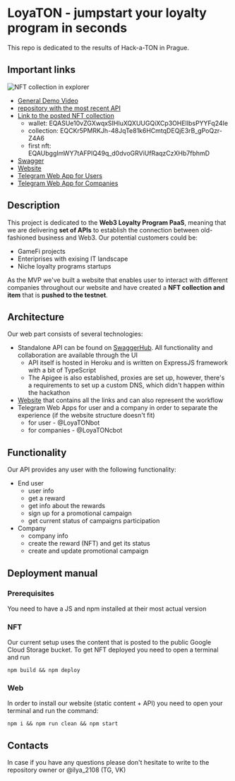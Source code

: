 # LoyaTON - jumpstart your loyalty program in seconds

This repo is dedicated to the results of Hack-a-TON in Prague.

## Important links

![NFT collection in explorer](nft.jpg)

- [General Demo Video](TODO)
- [repository with the most recent API](https://github.com/13Belka13/loyaton-web)
- [Link to the posted NFT collection](https://testnet.tonapi.io/account/kQDH6WIUWoQPsENk1noZBNAcwCNQhxGwWmlpzcqwohX9Dvvt)
  - wallet: EQASUe10vZGXwqxSIHIuXQXUUGQiXCp3OHElIbsPYYFq24Ie
  - collection: EQCKr5PMRKJh-48JqTe81k6HCmtqDEQjE3rB_gPoQzr-Z4A6
  - first nft: EQAUbggImWY7tAFPlQ49q_d0dvoGRViUfRaqzCzXHb7fbhmD
- [Swagger](https://app.swaggerhub.com/apis/BELIK820/LoyaTon/1.0.0)
- [Website](https://loyaton.herokuapp.com/)
- [Telegram Web App for Users](https://t.me/LoyaTONbot)
- [Telegram Web App for Companies](https://t.me/LoyaTONcbot)

## Description

This project is dedicated to the **Web3 Loyalty Program PaaS**, meaning that we are delivering **set of APIs** to establish the connection between old-fashioned business and Web3. Our potential customers could be:

- GameFi projects
- Enteriprises with exising IT landscape
- Niche loyalty programs startups

As the MVP we've built a website that enables user to interact with different companies throughout our website and have created a **NFT collection and item** that is **pushed to the testnet**.

## Architecture

Our web part consists of several technologies:

- Standalone API can be found on [SwaggerHub](https://app.swaggerhub.com/apis/BELIK820/LoyaTon/1.0.0). All functionality and collaboration are available through the UI
  - API itself is hosted in Heroku and is written on ExpressJS framework with a bit of TypeScript
  - The Apigee is also established, proxies are set up, however, there's a requirements to set up a custom DNS, which didn't happen within the hackathon
- [Website](https://loyaton.herokuapp.com/) that contains all the links and can also represent the workflow
- Telegram Web Apps for user and a company in order to separate the experience (if the website structure doesn't fit)
  - for user - @LoyaTONbot
  - for companies - @LoyaTONcbot

## Functionality

Our API provides any user with the following functionality:

- End user
  - user info
  - get a reward
  - get info about the rewards
  - sign up for a promotional campaign
  - get current status of campaigns participation
- Company
  - company info
  - create the reward (NFT) and get its status
  - create and update promotional campaign

## Deployment manual

### Prerequisites

You need to have a JS and npm installed at their most actual version

### NFT

Our current setup uses the content that is posted to the public Google Cloud Storage bucket. To get NFT deployed you need to open a terminal and run

    npm build && npm deploy

### Web

In order to install our website (static content + API) you need to open your terminal and run the command:

    npm i && npm run clean && npm start

## Contacts

In case if you have any questions please don't hesitate to write to the repository owner or @ilya_2108 (TG, VK)
